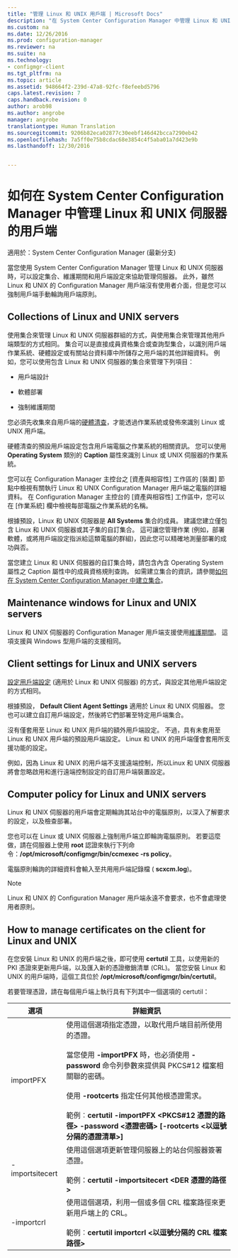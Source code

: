 ```yaml
---
title: "管理 Linux 和 UNIX 用戶端 | Microsoft Docs"
description: "在 System Center Configuration Manager 中管理 Linux 和 UNIX 伺服器上的用戶端。"
ms.custom: na
ms.date: 12/26/2016
ms.prod: configuration-manager
ms.reviewer: na
ms.suite: na
ms.technology:
- configmgr-client
ms.tgt_pltfrm: na
ms.topic: article
ms.assetid: 948664f2-239d-47a8-92fc-f8efeebd5796
caps.latest.revision: 7
caps.handback.revision: 0
author: arob98
ms.author: angrobe
manager: angrobe
translationtype: Human Translation
ms.sourcegitcommit: 9206b82eca02877c30eebf146d42bcca7290eb42
ms.openlocfilehash: 7a5ff0e75b8cdac68e3854c4f5aba01a7d423e9b
ms.lasthandoff: 12/30/2016


---
```

# <a name="how-to-manage-clients-for-linux-and-unix-servers-in-system-center-configuration-manager"></a>如何在 System Center Configuration Manager 中管理 Linux 和 UNIX 伺服器的用戶端

適用於：System Center Configuration Manager (最新分支)

當您使用 System Center Configuration Manager 管理 Linux 和 UNIX 伺服器時，可以設定集合、維護期間和用戶端設定來協助管理伺服器。 此外，雖然 Linux 和 UNIX 的 Configuration Manager 用戶端沒有使用者介面，但是您可以強制用戶端手動輪詢用戶端原則。

##  <a name="a-namebkmkcollectionsforlnua-collections-of-linux-and-unix-servers"></a><a name="BKMK_CollectionsforLnU"></a> Collections of Linux and UNIX servers  
 使用集合來管理 Linux 和 UNIX 伺服器群組的方式，與使用集合來管理其他用戶端類型的方式相同。 集合可以是直接成員資格集合或查詢型集合，以識別用戶端作業系統、硬體設定或有關站台資料庫中所儲存之用戶端的其他詳細資料。 例如，您可以使用包含 Linux 和 UNIX 伺服器的集合來管理下列項目：  

-   用戶端設計  

-   軟體部署  

-   強制維護期間  

 您必須先收集來自用戶端的[硬體清查](../../../core/clients/manage/inventory/hardware-inventory-for-linux-and-unix.md)，才能透過作業系統或發佈來識別 Linux 或 UNIX 用戶端。  

 硬體清查的預設用戶端設定包含用戶端電腦之作業系統的相關資訊。 您可以使用 **Operating System** 類別的 **Caption** 屬性來識別 Linux 或 UNIX 伺服器的作業系統。  

 您可以在 Configuration Manager 主控台之 [資產與相容性] 工作區的 [裝置] 節點中檢視有關執行 Linux 和 UNIX Configuration Manager 用戶端之電腦的詳細資料。 在 Configuration Manager 主控台的 [資產與相容性] 工作區中，您可以在 [作業系統] 欄中檢視每部電腦之作業系統的名稱。  

 根據預設，Linux 和 UNIX 伺服器是 **All Systems** 集合的成員。 建議您建立僅包含 Linux 和 UNIX 伺服器或其子集的自訂集合。 這可讓您管理作業 (例如，部署軟體，或將用戶端設定指派給這類電腦的群組)，因此您可以精確地測量部署的成功與否。   

 當您建立 Linux 和 UNIX 伺服器的自訂集合時，請包含內含 Operating System 屬性之 Caption 屬性中的成員資格規則查詢。 如需建立集合的資訊，請參閱[如何在 System Center Configuration Manager 中建立集合](../../../core/clients/manage/collections/create-collections.md)。  

##  <a name="a-namebkmkmaintenancewindowsforlnua-maintenance-windows-for-linux-and-unix-servers"></a><a name="BKMK_MaintenanceWindowsforLnU"></a> Maintenance windows for Linux and UNIX servers  
 Linux 和 UNIX 伺服器的 Configuration Manager 用戶端支援使用[維護期間](../../../core/clients/manage/collections/use-maintenance-windows.md)。 這項支援與 Windows 型用戶端的支援相同。  

##  <a name="a-namebkmkclientsettingsforlnua-client-settings-for-linux-and-unix-servers"></a><a name="BKMK_ClientSettingsforLnU"></a> Client settings for Linux and UNIX servers  
 [設定用戶端設定](../../../core/clients/deploy/configure-client-settings.md) (適用於 Linux 和 UNIX 伺服器) 的方式，與設定其他用戶端設定的方式相同。  

 根據預設， **Default Client Agent Settings** 適用於 Linux 和 UNIX 伺服器。 您也可以建立自訂用戶端設定，然後將它們部署至特定用戶端集合。  

 沒有僅套用至 Linux 和 UNIX 用戶端的額外用戶端設定。 不過，具有未套用至 Linux 和 UNIX 用戶端的預設用戶端設定。 Linux 和 UNIX 的用戶端僅會套用所支援功能的設定。  

 例如，因為 Linux 和 UNIX 的用戶端不支援遠端控制，所以Linux 和 UNIX 伺服器將會忽略啟用和進行遠端控制設定的自訂用戶端裝置設定。  

##  <a name="a-namebkmkpolicyforlnua-computer-policy-for-linux-and-unix-servers"></a><a name="BKMK_PolicyforLnU"></a> Computer policy for Linux and UNIX servers  
 Linux 和 UNIX 伺服器的用戶端會定期輪詢其站台中的電腦原則，以深入了解要求的設定，以及檢查部署。  

 您也可以在 Linux 或 UNIX 伺服器上強制用戶端立即輪詢電腦原則。 若要這麼做，請在伺服器上使用 **root** 認證來執行下列命令：**/opt/microsoft/configmgr/bin/ccmexec -rs policy**。  

 電腦原則輪詢的詳細資料會輸入至共用用戶端記錄檔 ( **scxcm.log**)。  

> [!NOTE]  
>  Linux 和 UNIX 的 Configuration Manager 用戶端永遠不會要求，也不會處理使用者原則。  

##  <a name="a-namebkmkmanagelinuxcertsa-how-to-manage-certificates-on-the-client-for-linux-and-unix"></a><a name="BKMK_ManageLinuxCerts"></a> How to manage certificates on the client for Linux and UNIX  
 在您安裝 Linux 和 UNIX 的用戶端之後，即可使用 **certutil** 工具，以使用新的 PKI 憑證來更新用戶端，以及匯入新的憑證撤銷清單 (CRL)。 當您安裝 Linux 和 UNIX 的用戶端時，這個工具位於 **/opt/microsoft/configmgr/bin/certutil**。 

 若要管理憑證，請在每個用戶端上執行具有下列其中一個選項的 certutil：  

|選項|詳細資訊|  
|------------|----------------------|  
|importPFX|使用這個選項指定憑證，以取代用戶端目前所使用的憑證。<br /><br /> 當您使用 **-importPFX** 時，也必須使用 **-password** 命令列參數來提供與 PKCS#12 檔案相關聯的密碼。<br /><br /> 使用 **-rootcerts** 指定任何其他根憑證需求。<br /><br /> 範例︰**certutil -importPFX &lt;PKCS#12 憑證的路徑> -password &lt;憑證密碼\> [-rootcerts &lt;以逗號分隔的憑證清單>]**|  
|-importsitecert|使用這個選項更新管理伺服器上的站台伺服器簽署憑證。<br /><br /> 範例：**certutil -importsitecert &lt;DER 憑證的路徑\>**|  
|-importcrl|使用這個選項，利用一個或多個 CRL 檔案路徑來更新用戶端上的 CRL。<br /><br /> 範例︰**certutil importcrl &lt;以逗號分隔的 CRL 檔案路徑\>**|  

